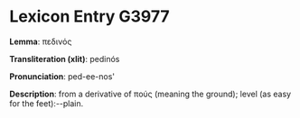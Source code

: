 # Lexicon Entry G3977

**Lemma**: πεδινός

**Transliteration (xlit)**: pedinós

**Pronunciation**: ped-ee-nos'

**Description**:
from a derivative of πούς (meaning the ground); level (as easy for the feet):--plain.
